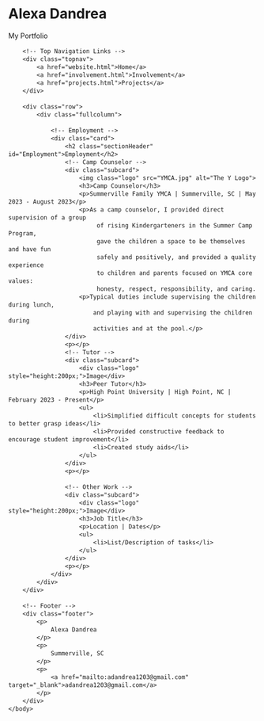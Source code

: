 <!DOCTYPE html>
<html>
    <head>
        <link rel="stylesheet" type="text/css" href="style.css">
    </head>
    <body>
        <!-- Header -->
        <div class="header">
            <h1>Alexa Dandrea</h1>
            <p font-size="small">My Portfolio</p>
        </div>

        <!-- Top Navigation Links -->
        <div class="topnav">
            <a href="website.html">Home</a>
            <a href="involvement.html">Involvement</a>
            <a href="projects.html">Projects</a>
        </div>  

        <div class="row">
            <div class="fullcolumn">

                <!-- Employment -->
                <div class="card">
                    <h2 class="sectionHeader" id="Employment">Employment</h2>
                    <!-- Camp Counselor -->
                    <div class="subcard">
                        <img class="logo" src="YMCA.jpg" alt="The Y Logo">
                        <h3>Camp Counselor</h3>
                        <p>Summerville Family YMCA | Summerville, SC | May 2023 - August 2023</p>
                        <p>As a camp counselor, I provided direct supervision of a group
                             of rising Kindergarteners in the Summer Camp Program, 
                             gave the children a space to be themselves and have fun 
                             safely and positively, and provided a quality experience 
                             to children and parents focused on YMCA core values: 
                             honesty, respect, responsibility, and caring.
                        <p>Typical duties include supervising the children during lunch, 
                            and playing with and supervising the children during 
                            activities and at the pool.</p>
                    </div>
                    <p></p>
                    <!-- Tutor -->
                    <div class="subcard">
                        <div class="logo" style="height:200px;">Image</div>
                        <h3>Peer Tutor</h3>
                        <p>High Point University | High Point, NC | February 2023 - Present</p>
                        <ul>
                            <li>Simplified difficult concepts for students to better grasp ideas</li>
                            <li>Provided constructive feedback to encourage student improvement</li>
                            <li>Created study aids</li>
                        </ul>
                    </div> 
                    <p></p>
        
                    <!-- Other Work -->
                    <div class="subcard">
                        <div class="logo" style="height:200px;">Image</div>
                        <h3>Job Title</h3>
                        <p>Location | Dates</p>
                        <ul>
                            <li>List/Description of tasks</li>
                        </ul>
                    </div> 
                    <p></p>
                </div>
            </div>
        </div>

        <!-- Footer -->
        <div class="footer">
            <p>
                Alexa Dandrea
            </p>
            <p>
                Summerville, SC
            </p>
            <p>
                <a href="mailto:adandrea1203@gmail.com" target="_blank">adandrea1203@gmail.com</a>
            </p>
        </div>
    </body>
</html>

